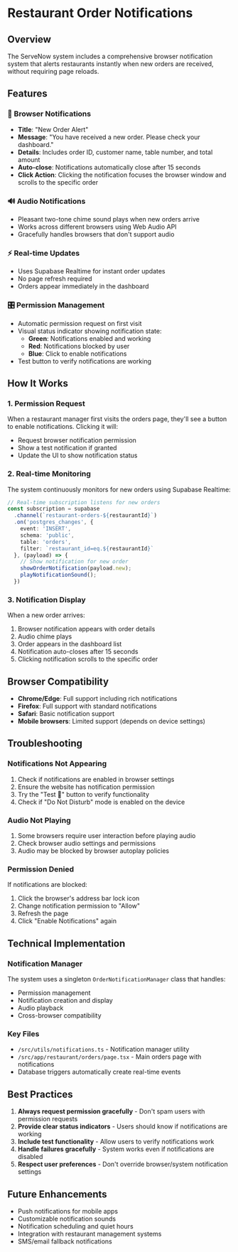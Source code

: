 # Restaurant Order Notifications

## Overview
The ServeNow system includes a comprehensive browser notification system that alerts restaurants instantly when new orders are received, without requiring page reloads.

## Features

### 🔔 Browser Notifications
- **Title**: "New Order Alert"
- **Message**: "You have received a new order. Please check your dashboard."
- **Details**: Includes order ID, customer name, table number, and total amount
- **Auto-close**: Notifications automatically close after 15 seconds
- **Click Action**: Clicking the notification focuses the browser window and scrolls to the specific order

### 🔊 Audio Notifications
- Pleasant two-tone chime sound plays when new orders arrive
- Works across different browsers using Web Audio API
- Gracefully handles browsers that don't support audio

### ⚡ Real-time Updates
- Uses Supabase Realtime for instant order updates
- No page refresh required
- Orders appear immediately in the dashboard

### 🎛️ Permission Management
- Automatic permission request on first visit
- Visual status indicator showing notification state:
  - **Green**: Notifications enabled and working
  - **Red**: Notifications blocked by user
  - **Blue**: Click to enable notifications
- Test button to verify notifications are working

## How It Works

### 1. Permission Request
When a restaurant manager first visits the orders page, they'll see a button to enable notifications. Clicking it will:
- Request browser notification permission
- Show a test notification if granted
- Update the UI to show notification status

### 2. Real-time Monitoring
The system continuously monitors for new orders using Supabase Realtime:
```typescript
// Real-time subscription listens for new orders
const subscription = supabase
  .channel(`restaurant-orders-${restaurantId}`)
  .on('postgres_changes', {
    event: 'INSERT',
    schema: 'public',
    table: 'orders',
    filter: `restaurant_id=eq.${restaurantId}`
  }, (payload) => {
    // Show notification for new order
    showOrderNotification(payload.new);
    playNotificationSound();
  })
```

### 3. Notification Display
When a new order arrives:
1. Browser notification appears with order details
2. Audio chime plays
3. Order appears in the dashboard list
4. Notification auto-closes after 15 seconds
5. Clicking notification scrolls to the specific order

## Browser Compatibility
- **Chrome/Edge**: Full support including rich notifications
- **Firefox**: Full support with standard notifications
- **Safari**: Basic notification support
- **Mobile browsers**: Limited support (depends on device settings)

## Troubleshooting

### Notifications Not Appearing
1. Check if notifications are enabled in browser settings
2. Ensure the website has notification permission
3. Try the "Test 🔔" button to verify functionality
4. Check if "Do Not Disturb" mode is enabled on the device

### Audio Not Playing
1. Some browsers require user interaction before playing audio
2. Check browser audio settings and permissions
3. Audio may be blocked by browser autoplay policies

### Permission Denied
If notifications are blocked:
1. Click the browser's address bar lock icon
2. Change notification permission to "Allow"
3. Refresh the page
4. Click "Enable Notifications" again

## Technical Implementation

### Notification Manager
The system uses a singleton `OrderNotificationManager` class that handles:
- Permission management
- Notification creation and display
- Audio playback
- Cross-browser compatibility

### Key Files
- `/src/utils/notifications.ts` - Notification manager utility
- `/src/app/restaurant/orders/page.tsx` - Main orders page with notifications
- Database triggers automatically create real-time events

## Best Practices
1. **Always request permission gracefully** - Don't spam users with permission requests
2. **Provide clear status indicators** - Users should know if notifications are working
3. **Include test functionality** - Allow users to verify notifications work
4. **Handle failures gracefully** - System works even if notifications are disabled
5. **Respect user preferences** - Don't override browser/system notification settings

## Future Enhancements
- Push notifications for mobile apps
- Customizable notification sounds
- Notification scheduling and quiet hours
- Integration with restaurant management systems
- SMS/email fallback notifications